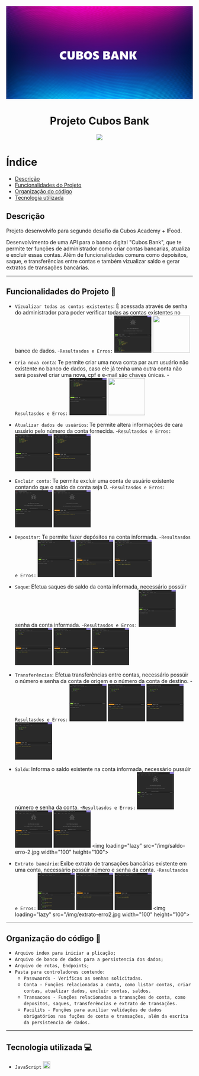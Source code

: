 <img loading="lazy" src="/img/CUBOS BANK.png" width="750" height="250">

<h1 align="center"> Projeto Cubos Bank </h1>

<p align="center">
<img loading="lazy" src="http://img.shields.io/static/v1?label=STATUS&message=FINALIZADO&color=GREEN&style=for-the-badge"/>
</p>

# Índice 
* [Descrição](#descrição)
* [Funcionalidades do Projeto](#funcionalidades-do-projeto)
* [Organização do código](#organização-do-código)
* [Tecnologia utilizada](#tecnologia-utilizada)


## Descrição
Projeto desenvolvifo para segundo desafio da Cubos Academy + IFood.

Desenvolvimento de uma API para o banco digital "Cubos Bank", que te permite ter funções de administrador como criar contas bancarias, atualiza e excluir essas contas. Além de funcionalidades comuns como depoísitos, saque, e transferências entre contas e também vizualizar saldo e gerar extratos de transações bancárias.

<hr>

## Funcionalidades do Projeto 🔨

- `Vizualizar todas as contas existentes`: È acessada através de senha do administrador para poder verificar todas as contas existentes no banco de dados.
    -`Resultasdos e Erros:`
    <img loading="lazy" src="/img/listar-contas.jpg" width="100" height="100"> <img loading="lazy" src="/img/listar-contas -erro.jpg.jpg" width="100" height="100">

- `Cria nova conta`: Te permite criar uma nova conta par aum usuário não existente no banco de dados, caso ele já tenha uma outra conta não será possível criar uma nova, cpf e e-mail são chaves únicas.
    -`Resultasdos e Erros:`
    <img loading="lazy" src="/img/add-conta.jpg" width="100" height="100"> <img loading="lazy" src="/img/add-conta-erro.jpg.jpg.jpg" width="100" height="100">

- `Atualizar dados de usuários`: Te permite altera informações de cara usuário pelo número da conta fornecida.
     -`Resultasdos e Erros:`
    <img loading="lazy" src="/img/atualizar-conta.jpg" width="100" height="100"> <img loading="lazy" src="/img/atualizar-conta-erro.jpg" width="100" height="100">

- `Excluir conta`: Te permite excluir uma conta de usuário existente contando que o saldo da conta seja 0.
     -`Resultasdos e Erros:`
    <img loading="lazy" src="/img/remover-conta.jpg" width="100" height="100"> <img loading="lazy" src="/img/remover-conta-erro.jpg" width="100" height="100">

- `Depositar`: Te permite fazer depósitos na conta informada.
     -`Resultasdos e Erros:`
    <img loading="lazy" src="/img/deposito.jpg" width="100" height="100"> <img loading="lazy" src="/img/deposito-erro-1.jpg" width="100" height="100"> <img loading="lazy" src="/img/deposito-erro.jpg" width="100" height="100">

- `Saque`: Efetua saques do saldo da conta informada, necessário possúir senha da conta informada.
     -`Resultasdos e Erros:`
    <img loading="lazy" src="/img/sacar.jpg" width="100" height="100"> <img loading="lazy" src="/img/sacar-erro.jpg" width="100" height="100"> <img loading="lazy" src="/img/sacar-erro-1.jpg" width="100" height="100"> <img loading="lazy" src="/img/sacar-erro-2.jpg" width="100" height="100">
- `Transferências`: Efetua transferências entre contas, necessário possúir o número e senha da conta de origem e o número da conta de destino.
     -`Resultasdos e Erros:`
    <img loading="lazy" src="/img/transferir.jpg" width="100" height="100"> <img loading="lazy" src="/img/transferir-erro.jpg" width="100" height="100"> <img loading="lazy" src="/img/transferir-erro-1.jpg" width="100" height="100"> <img loading="lazy" src="/img/transferir-erro-2.jpg" width="100" height="100">

- `Saldo`: Informa o saldo existente na conta informada, necessário pussúir número e senha da conta.
     -`Resultasdos e Erros:`
    <img loading="lazy" src="/img/saldo.jpg" width="100" height="100"> <img loading="lazy" src="/img/saldo-erro.jpg" width="100" height="100"> <img loading="lazy" src="/img/saldo-erro-1.jpg" width="100" height="100"> <img loading="lazy" src="/img/saldo-erro-2.jpg width="100" height="100">

- `Extrato bancário`: Exibe extrato de transações bancárias existente em uma conta, necessário possúir número e senha da conta.
     -`Resultasdos e Erros:`
    <img loading="lazy" src="/img/extrato.jpg" width="100" height="100"> <img loading="lazy" src="/img/extrato-erro.jpg" width="100" height="100"> <img loading="lazy" src="/img/extrato-erro1.jpg" width="100" height="100"> <img loading="lazy" src="/img/extrato-erro2.jpg width="100" height="100">

<hr>

## Organização do código 📑

- `Arquivo index para iniciar a plicação;`
- `Arquivo de banco de dados para a persistencia dos dados;`
- `Arquivo de rotas, Endpoints;`
- `Pasta para controladores contendo:`
    - `Passwaords - Verificas as senhas solicitadas.`
    - `Conta - Funções relacionadas a conta, como listar contas, criar contas, atualizar dados, excluir contas, saldos.`
    - `Transacoes - Funções relacionadas a transações de conta, como depositos, saques, transferências e extrato de transações.`
    - `Facilits - Funções para auxiliar validações de dados obrigatórios nas fuções de conta e transações, além da escrita da persistencia de dados.`
 
<hr>

## Tecnologia utilizada 💻
 - `JavaScript` <img loading="lazy" src="https://cdn.jsdelivr.net/gh/devicons/devicon/icons/javascript/javascript-original.svg" width="20" height="20" />

